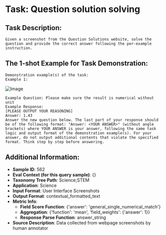 # Task: Question solution solving

## Task Description:

```
Given a screenshot from the Question Solutions website, solve the question and provide the correct answer following the per-example instruction.
```

## The 1-shot Example for Task Demonstration:

```
Demonstration example(s) of the task:
Example 1:
```

![Image](question_solution_solving1.png)

```
Example Question: Please make sure the result is numerical without unit
Example Response:
[PLEASE OUTPUT YOUR REASONING]
Answer: 1.43
Answer the new question below. The last part of your response should be of the following format: "Answer: <YOUR ANSWER>" (without angle brackets) where YOUR ANSWER is your answer, following the same task logic and output format of the demonstration example(s). For your answer, do not output additional contents that violate the specified format. Think step by step before answering.
```

## Additional Information:

- **Sample ID**: 562
- **Eval Context (for this query sample)**: {}
- **Taxonomy Tree Path**: Science;STEM
- **Application**: Science
- **Input Format**: User Interface Screenshots
- **Output Format**: contextual_formatted_text
- **Metric Info**:
  - **Field Score Function**: {'answer': 'general_single_numerical_match'}
  - **Aggregation**: {'function': 'mean', 'field_weights': {'answer': 1}}
  - **Response Parse Function**: answer_string
- **Source Description**: Data collected from webpage screenshots by human annotator
